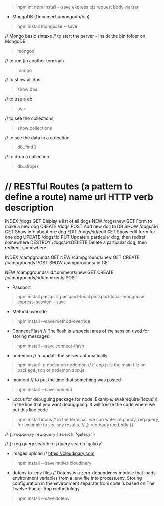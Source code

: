 > npm int
> npm install --save express ejs request body-parser

+ MongoDB (Documents/mongodb/bin)

> npm install mongoose --save


// Mongo basic sintaxe
// to start the server - inside the bin folder on MongoDB
> mongod

// to run (in another terminal) 
> mongo

// to show all dbs
> show dbs 

// to use a db
> use <dbname>

// to see the collections
> show collections

// to see the data in a collection
> db.<collectionsname>.find()

// to drop a collection
> db.<collectionname>.drop()


// RESTful Routes (a pattern to define a route)
name        url             HTTP verb       description
====================================================================================
INDEX       /dogs           GET             Display a list of all dogs
NEW         /dogs/new       GET             Form to make a new dog
CREATE      /dogs           POST            Add new dog to DB
SHOW        /dogs/:id       GET             Show info about one dog
EDIT        /dogs/:id/edit  GET             Show edit form for one dog
UPDATE      /dogs/:id       PUT             Update a particular dog, then rediret somewhere
DESTROY     /dogs/:id       DELETE          Delete a particular dog, then redirect somewhere


INDEX       /campgrounds            GET
NEW         /campgrounds/new        GET
CREATE      /campgrounds            POST
SHOW        /campgrounds/:id        GET


NEW         /campgrounds/:id/comments/new       GET
CREATE      /campgrounds/:id/comments           POST

+ Passport
> npm install passport passport-local passport-local-mongoose express-session --save

+ Method override
> npm install --save method-override

+ Connect Flash // The flash is a special area of the session used for storing messages
> npm install --save connect-flash

+ nodemon // to update the server automatically
> npm install -g nodemon
> nodemon   // if app.js is the main file on package.json or nodemon app.js

+ moment // to put the time that something was posted
> npm install --save moment

+ Locus for debuguing package for node. Example: eval(require('locus')) in the line that you want debugguing. It will freeze the code where we put this line code
> npm install locus
// in the terminal, we can write: req.body, req.query, for example to see any results.
// ʆ: req.body
req.body
{}

// ʆ: req.query
req.query
{ search: 'galaxy' }

// ʆ: req.query.search
req.query.search
'galaxy'

+ images upload // https://cloudinary.com
> npm install --save multer cloudinary

+ dotenv to .env files // Dotenv is a zero-dependency module that loads environment variables from a .env file into process.env. Storing configuration in the environment separate from code is based on The Twelve-Factor App methodology.
> npm install --save dotenv